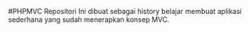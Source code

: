 #PHPMVC
Repositori Ini dibuat sebagai history belajar membuat aplikasi sederhana yang sudah menerapkan konsep MVC.